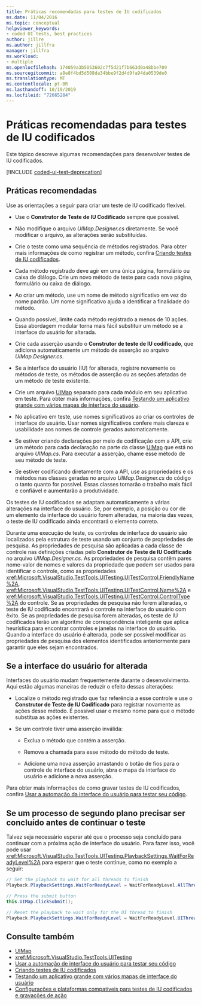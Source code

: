 ```yaml
---
title: Práticas recomendadas para testes de IU codificados
ms.date: 11/04/2016
ms.topic: conceptual
helpviewer_keywords:
- coded UI tests, best practices
author: jillre
ms.author: jillfra
manager: jillfra
ms.workload:
- multiple
ms.openlocfilehash: 174059a3b5053602c7f5d21f7b663d0a48bbe709
ms.sourcegitcommit: a8e8f4bd5d508da34bbe9f2d4d9fa94da0539de0
ms.translationtype: MT
ms.contentlocale: pt-BR
ms.lasthandoff: 10/19/2019
ms.locfileid: "72665284"
---
```

# <a name="best-practices-for-coded-ui-tests"></a>Práticas recomendadas para testes de IU codificados

Este tópico descreve algumas recomendações para desenvolver testes de IU codificados.

[!INCLUDE [coded-ui-test-deprecation](includes/coded-ui-test-deprecation.md)]

## <a name="best-practices"></a>Práticas recomendadas

Use as orientações a seguir para criar um teste de IU codificado flexível.

- Use o **Construtor de Teste de IU Codificado** sempre que possível.

- Não modifique o arquivo *UIMap.Designer.cs* diretamente. Se você modificar o arquivo, as alterações serão substituídas.

- Crie o teste como uma sequência de métodos registrados. Para obter mais informações de como registrar um método, confira [Criando testes de IU codificados](../test/use-ui-automation-to-test-your-code.md).

- Cada método registrado deve agir em uma única página, formulário ou caixa de diálogo. Crie um novo método de teste para cada nova página, formulário ou caixa de diálogo.

- Ao criar um método, use um nome de método significativo em vez do nome padrão. Um nome significativo ajuda a identificar a finalidade do método.

- Quando possível, limite cada método registrado a menos de 10 ações. Essa abordagem modular torna mais fácil substituir um método se a interface do usuário for alterada.

- Crie cada asserção usando o **Construtor de teste de IU codificado**, que adiciona automaticamente um método de asserção ao arquivo *UIMap.Designer.cs*.

- Se a interface do usuário (IU) for alterada, registre novamente os métodos de teste, os métodos de asserção ou as seções afetadas de um método de teste existente.

- Crie um arquivo [UIMap](/previous-versions/dd580454(v=vs.140)) separado para cada módulo em seu aplicativo em teste. Para obter mais informações, confira [Testando um aplicativo grande com vários mapas de interface do usuário](../test/testing-a-large-application-with-multiple-ui-maps.md).

- No aplicativo em teste, use nomes significativos ao criar os controles de interface do usuário. Usar nomes significativos confere mais clareza e usabilidade aos nomes de controle gerados automaticamente.

- Se estiver criando declarações por meio de codificação com a API, crie um método para cada declaração na parte da classe [UIMap](/previous-versions/dd580454(v=vs.140)) que está no arquivo *UIMap.cs*. Para executar a asserção, chame esse método de seu método de teste.

- Se estiver codificando diretamente com a API, use as propriedades e os métodos nas classes geradas no arquivo *UIMap.Designer.cs* do código o tanto quanto for possível. Essas classes tornarão o trabalho mais fácil e confiável e aumentarão a produtividade.

Os testes de IU codificados se adaptam automaticamente a várias alterações na interface do usuário. Se, por exemplo, a posição ou cor de um elemento da interface do usuário forem alteradas, na maioria das vezes, o teste de IU codificado ainda encontrará o elemento correto.

Durante uma execução de teste, os controles de interface do usuário são localizados pela estrutura de teste usando um conjunto de propriedades de pesquisa. As propriedades de pesquisa são aplicadas a cada classe de controle nas definições criadas pelo **Construtor de Teste de IU Codificado** no arquivo *UIMap.Designer.cs*. As propriedades de pesquisa contêm pares nome-valor de nomes e valores da propriedade que podem ser usados para identificar o controle, como as propriedades <xref:Microsoft.VisualStudio.TestTools.UITesting.UITestControl.FriendlyName%2A>, <xref:Microsoft.VisualStudio.TestTools.UITesting.UITestControl.Name%2A> e <xref:Microsoft.VisualStudio.TestTools.UITesting.UITestControl.ControlType%2A> do controle. Se as propriedades de pesquisa não forem alteradas, o teste de IU codificado encontrará o controle na interface do usuário com êxito. Se as propriedades de pesquisa forem alteradas, os teste de IU codificados terão um algoritmo de correspondência inteligente que aplica heurística para encontrar controles e janelas na interface do usuário. Quando a interface do usuário é alterada, pode ser possível modificar as propriedades de pesquisa dos elementos identificados anteriormente para garantir que eles sejam encontrados.

## <a name="if-your-user-interface-changes"></a>Se a interface do usuário for alterada

Interfaces do usuário mudam frequentemente durante o desenvolvimento. Aqui estão algumas maneiras de reduzir o efeito dessas alterações:

- Localize o método registrado que faz referência a esse controle e use o **Construtor de Teste de IU Codificado** para registrar novamente as ações desse método. É possível usar o mesmo nome para que o método substitua as ações existentes.

- Se um controle tiver uma asserção inválida:

  - Exclua o método que contém a asserção.

  - Remova a chamada para esse método do método de teste.

  - Adicione uma nova asserção arrastando o botão de fios para o controle de interface do usuário, abra o mapa da interface do usuário e adicione a nova asserção.

Para obter mais informações de como gravar testes de IU codificados, confira [Usar a automação da interface do usuário para testar seu código](../test/use-ui-automation-to-test-your-code.md).

## <a name="if-a-background-process-needs-to-complete-before-the-test-can-continue"></a>Se um processo de segundo plano precisar ser concluído antes de continuar o teste

Talvez seja necessário esperar até que o processo seja concluído para continuar com a próxima ação de interface do usuário. Para fazer isso, você pode usar <xref:Microsoft.VisualStudio.TestTools.UITesting.PlaybackSettings.WaitForReadyLevel%2A> para esperar que o teste continue, como no exemplo a seguir:

```csharp
// Set the playback to wait for all threads to finish
Playback.PlaybackSettings.WaitForReadyLevel = WaitForReadyLevel.AllThreads;

// Press the submit button
this.UIMap.ClickSubmit();

// Reset the playback to wait only for the UI thread to finish
Playback.PlaybackSettings.WaitForReadyLevel = WaitForReadyLevel.UIThreadOnly;
```

## <a name="see-also"></a>Consulte também

- [UIMap](/previous-versions/dd580454(v=vs.140))
- <xref:Microsoft.VisualStudio.TestTools.UITesting>
- [Usar a automação de interface do usuário para testar seu código](../test/use-ui-automation-to-test-your-code.md)
- [Criando testes de IU codificados](../test/use-ui-automation-to-test-your-code.md)
- [Testando um aplicativo grande com vários mapas de interface do usuário](../test/testing-a-large-application-with-multiple-ui-maps.md)
- [Configurações e plataformas compatíveis para testes de IU codificados e gravações de ação](../test/supported-configurations-and-platforms-for-coded-ui-tests-and-action-recordings.md)
